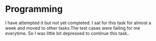 # Programming
I have attempted it but not yet completed. I sat for this task for almost a week and moved to other tasks.The test cases were failing for me everytime. So I was little bit depressed to continue this task..
